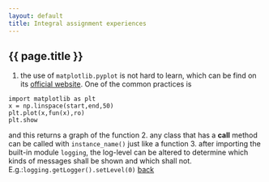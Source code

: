 ```yaml
---
layout: default
title: Integral assignment experiences
---
```


## {{ page.title }}
1. the use of `matplotlib.pyplot` is not hard to learn, which can be find on its [official website](https://matplotlib.org/tutorials/introductory/usage.html#sphx-glr-tutorials-introductory-usage-py). One of the common practices is
```
import matplotlib as plt
x = np.linspace(start,end,50)
plt.plot(x,fun(x),ro)
plt.show
```
and this returns a graph of the function
2. any class that has a __call__ method can be called with `instance_name()` just like a function
3. after importing the built-in module `logging`, the log-level can be altered to determine which kinds of messages shall be shown and which shall not.
E.g.:`logging.getLogger().setLevel(0)`
[back](./)
